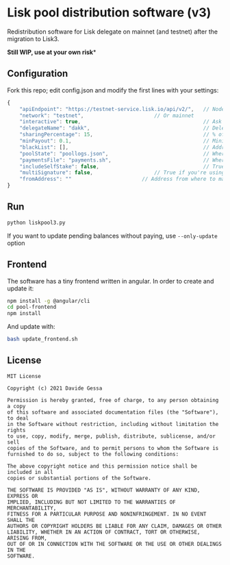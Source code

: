 # Lisk pool distribution software (v3)

Redistribution software for Lisk delegate on mainnet (and testnet) after the migration to Lisk3. 

**Still WIP, use at your own risk***


## Configuration
Fork this repo; edit config.json and modify the first lines with your settings:

```js
{
	"apiEndpoint": "https://testnet-service.lisk.io/api/v2/",   // Node uri
	"network": "testnet",					    // Or mainnet
	"interactive": true,                                        // Ask for confirmation
	"delegateName": "dakk",                                     // Delegate name      
	"sharingPercentage": 15,                                    // % of sharing
	"minPayout": 0.1,                                           // Minimum payout
	"blackList": [],                                            // Addresses to skip
	"poolState": "poollogs.json",                               // Where to save pool state
	"paymentsFile": "payments.sh",                              // Where to save payments commands
	"includeSelfStake": false,                                  // True if we want to include selfstake in distribution calculations
	"multiSignature": false,				    // True if you're using a multisig account
	"fromAddress": ""					    // Address from where to make the payments. Remove if the payments will be made from the delegate's address
}
```

## Run

```bash
python liskpool3.py
```

If you want to update pending balances without paying, use ```--only-update``` option


## Frontend

The software has a tiny frontend written in angular. In order to create and update it:

```bash
npm install -g @angular/cli
cd pool-frontend
npm install
```

And update with:

```bash
bash update_frontend.sh
```


## License

```
MIT License

Copyright (c) 2021 Davide Gessa

Permission is hereby granted, free of charge, to any person obtaining a copy
of this software and associated documentation files (the "Software"), to deal
in the Software without restriction, including without limitation the rights
to use, copy, modify, merge, publish, distribute, sublicense, and/or sell
copies of the Software, and to permit persons to whom the Software is
furnished to do so, subject to the following conditions:

The above copyright notice and this permission notice shall be included in all
copies or substantial portions of the Software.

THE SOFTWARE IS PROVIDED "AS IS", WITHOUT WARRANTY OF ANY KIND, EXPRESS OR
IMPLIED, INCLUDING BUT NOT LIMITED TO THE WARRANTIES OF MERCHANTABILITY,
FITNESS FOR A PARTICULAR PURPOSE AND NONINFRINGEMENT. IN NO EVENT SHALL THE
AUTHORS OR COPYRIGHT HOLDERS BE LIABLE FOR ANY CLAIM, DAMAGES OR OTHER
LIABILITY, WHETHER IN AN ACTION OF CONTRACT, TORT OR OTHERWISE, ARISING FROM,
OUT OF OR IN CONNECTION WITH THE SOFTWARE OR THE USE OR OTHER DEALINGS IN THE
SOFTWARE.
```

